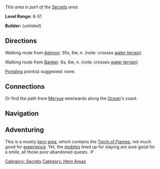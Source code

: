 *This area is part of the [Secrets](:Category:_Secrets "wikilink")
area.*

**Level Range:** 6-51

**Builder:** (unlisted)

## Directions

Walking route from [Aelmon](Aelmon "wikilink"): 35s, 6w, n. (note:
crosses [water terrain](Water_Terrain "wikilink"))

Walking route from [Banker](Banker "wikilink"): 6s, 6w, n. (note:
crosses [water terrain](Water_Terrain "wikilink"))

[Portaling](Portal "wikilink") point(s) suggested: none.

## Connections

Or find the path from [Mervue](:Category:_Mervue "wikilink") westwards
along the [Ocean](:Category:_Sea_Of_Strayed_Hopes "wikilink")'s coast.

## Navigation

## Adventuring

This is a mostly [hero](:Category:_Hero "wikilink")
[area](:Category:_Areas "wikilink"), which contains the [Torch of
Flames](Torch_Of_Flames "wikilink"), not much good for
[experience](Experience_Points "wikilink"). Yet, the
[mobiles](:Category:_Mobs "wikilink") lined up for slaying are sure good
for a smile, all those poor abandoned quests. :P

[Category: Secrets](Category:_Secrets "wikilink") [Category: Hero
Areas](Category:_Hero_Areas "wikilink")
